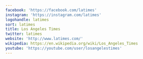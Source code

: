 ```yaml
---
facebook: 'https://facebook.com/latimes'
instagram: 'https://instagram.com/latimes'
logohandle: latimes
sort: latimes
title: Los Angeles Times
twitter: latimes
website: 'http://www.latimes.com/'
wikipedia: https://en.wikipedia.org/wiki/Los_Angeles_Times
youtube: 'https://youtube.com/user/losangelestimes'
---
```

